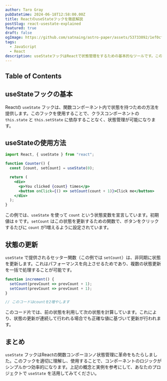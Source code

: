 ```yaml
---
author: Taro Gray
pubDatetime: 2024-06-18T12:58:00.00Z
title: ReactのuseStateフックを徹底解説
postSlug: react-usestate-explained
featured: true
draft: false
ogImage: https://github.com/satnaing/astro-paper/assets/53733092/1ef0cf03-8137-4d67-ac81-84a032119e3a
tags:
  - JavaScript
  - React
description: useStateフックはReactで状態管理をするための基本的なツールです。このブログではuseStateの使用方法とその背後にある原理を詳しく解説します。
---
```


## Table of Contents

## useStateフックの基本

Reactの `useState` フックは、関数コンポーネント内で状態を持つための方法を提供します。このフックを使用することで、クラスコンポーネントの `this.state` と `this.setState` に依存することなく、状態管理が可能になります。

## useStateの使用方法

```jsx
import React, { useState } from "react";

function Counter() {
  const [count, setCount] = useState(0);

  return (
    <div>
      <p>You clicked {count} times</p>
      <button onClick={() => setCount(count + 1)}>Click me</button>
    </div>
  );
}
```

この例では、`useState` を使って `count` という状態変数を宣言しています。初期値は `0` です。`setCount` はこの状態を更新するための関数で、ボタンをクリックするたびに `count` が1増えるように設定されています。

## 状態の更新

`useState` で提供されるセッター関数（この例では `setCount`）は、非同期に状態を更新します。これはパフォーマンスを向上させるためであり、複数の状態更新を一括で処理することが可能です。

```jsx
function increment() {
  setCount(prevCount => prevCount + 1);
  setCount(prevCount => prevCount + 1);
}

// このコードはcountを2増やします
```

このコード片では、前の状態を利用して次の状態を計算しています。これにより、状態の更新が連続して行われる場合でも正確な値に基づいて更新が行われます。

## まとめ

`useState` フックはReactの関数コンポーヨンノ状態管理に革命をもたらしました。このフックを適切に理解し、使用することで、コンポーネントのロジックがシンプルかつ効率的になります。上記の概念と実例を参考にして、あなたのプロジェクトで `useState` を活用してみてください。
